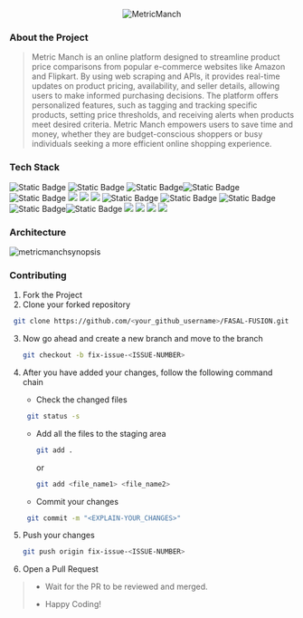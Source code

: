 <div align='center'>


![MetricManch](https://github.com/user-attachments/assets/3ee73c26-19f3-4e36-b9c7-8b4767a687ec)


</div>

### About the Project
> Metric Manch is an online platform designed to streamline product price comparisons from popular e-commerce websites like Amazon and Flipkart. By using web scraping and APIs, it provides real-time updates on product pricing, availability, and seller details, allowing users to make informed purchasing decisions. The platform offers personalized features, such as tagging and tracking specific products, setting price thresholds, and receiving alerts when products meet desired criteria. Metric Manch empowers users to save time and money, whether they are budget-conscious shoppers or busy individuals seeking a more efficient online shopping experience.

### Tech Stack

![Static Badge](https://img.shields.io/badge/AWS-101010?logo=amazonwebservices&logoColor=%232496ED) ![Static Badge](https://img.shields.io/badge/Python-101010?logo=python) ![Static Badge](https://img.shields.io/badge/S3-101010?logo=amazons3)![Static Badge](https://img.shields.io/badge/IAM-101010?logo=amazoniam) ![Static Badge](https://img.shields.io/badge/ReactJS-101010?logo=react&logoColor=%2361DAFB) ![](https://img.shields.io/badge/Nodejs-101010?logo=nodedotjs) ![](https://img.shields.io/badge/Expressjs-101010?logo=express) ![](https://img.shields.io/badge/MongoDB-101010?logo=mongodb) ![Static Badge](https://img.shields.io/badge/HTML-101010?logo=html5&logoColor=%23E34F26) ![Static Badge](https://img.shields.io/badge/JavaScript-101010?logo=javascript&logoColor=%23F7DF1E)  ![Static Badge](https://img.shields.io/badge/CSS-101010?logo=css3&logoColor=%231572B6) ![Static Badge](https://img.shields.io/badge/Tailwind-101010?logo=tailwindcss)![Static Badge](https://img.shields.io/badge/Vercel-101010?logo=Vercel) ![](https://img.shields.io/badge/Koyeb-101010?logo=koyeb) ![](https://img.shields.io/badge/AWS%20ECS-101010?logo=amazonecs) ![](https://img.shields.io/badge/AWS%20Fargate-101010?logo=awsfargate) ![](https://img.shields.io/badge/Docker-101010?logo=docker) 


### Architecture 

![metricmanchsynopsis](https://github.com/user-attachments/assets/d0785132-e076-4bcb-9b7d-b8165aacd1bd)

### Contributing

1. Fork the Project
2. Clone your forked repository

```sh
 git clone https://github.com/<your_github_username>/FASAL-FUSION.git
```
3. Now go ahead and create a new branch and move to the branch
   ```sh
   git checkout -b fix-issue-<ISSUE-NUMBER>
   ```
4. After you have added your changes, follow the following command chain
   * Check the changed files
    ```sh
     git status -s
     ```

   * Add all the files to the staging area
      ```sh
     git add .
     ```
     or
     ```sh
     git add <file_name1> <file_name2>
     ```
   * Commit your changes
    ```sh
     git commit -m "<EXPLAIN-YOUR_CHANGES>"
     ```
5. Push your changes
   ```sh
   git push origin fix-issue-<ISSUE-NUMBER>
   ```
6. Open a Pull Request 
>
> * Wait for the PR to be reviewed and merged.
>
> * Happy Coding!
<br />
<!-- <img src='https://repobeats.axiom.co/api/embed/198d5c5deedcd2c0779883bb05f1b33b2f320ca7.svg' alt="Repobeats analytics image" /> -->
